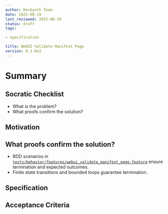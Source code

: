 ```yaml
---
author: DevSynth Team
date: 2025-08-19
last_reviewed: 2025-08-19
status: draft
tags:

- specification

title: WebUI Validate Manifest Page
version: 0.1.0a1
---
```


<!--
Required metadata fields:
- author: document author
- date: creation date
- last_reviewed: last review date
- status: draft | review | published
- tags: search keywords
- title: short descriptive name
- version: specification version
-->

# Summary

## Socratic Checklist
- What is the problem?
- What proofs confirm the solution?

## Motivation

## What proofs confirm the solution?
- BDD scenarios in [`tests/behavior/features/webui_validate_manifest_page.feature`](../../tests/behavior/features/webui_validate_manifest_page.feature) ensure termination and expected outcomes.
- Finite state transitions and bounded loops guarantee termination.


## Specification

## Acceptance Criteria

